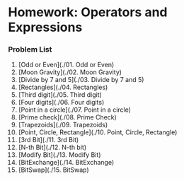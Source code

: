 Homework: Operators and Expressions
===================================

### Problem List

1. [Odd or Even](./01. Odd or Even)
1. [Moon Gravity](./02. Moon Gravity)
1. [Divide by 7 and 5](./03. Divide by 7 and 5)
1. [Rectangles](./04. Rectangles)
1. [Third digit](./05. Third digit)
1. [Four digits](./06. Four digits)
1. [Point in a circle](./07. Point in a circle)
1. [Prime check](./08. Prime Check)
1. [Trapezoids](./09. Trapezoids)
1. [Point, Circle, Rectangle](./10. Point, Circle, Rectangle)
1. [3rd Bit](./11. 3rd Bit)
1. [N-th Bit](./12. N-th bit)
1. [Modify Bit](./13. Modify Bit)
1. [BitExchange](./14. BitExchange)
1. [BitSwap](./15. BitSwap)